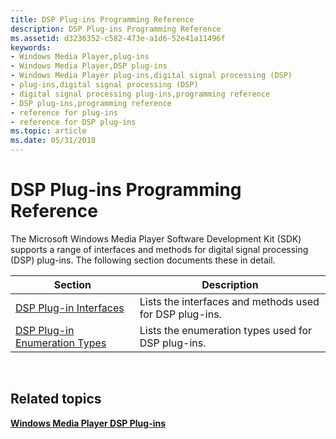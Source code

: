 ```yaml
---
title: DSP Plug-ins Programming Reference
description: DSP Plug-ins Programming Reference
ms.assetid: d3236352-c582-473e-a1d6-52e41a11496f
keywords:
- Windows Media Player,plug-ins
- Windows Media Player,DSP plug-ins
- Windows Media Player plug-ins,digital signal processing (DSP)
- plug-ins,digital signal processing (DSP)
- digital signal processing plug-ins,programming reference
- DSP plug-ins,programming reference
- reference for plug-ins
- reference for DSP plug-ins
ms.topic: article
ms.date: 05/31/2018
---
```


# DSP Plug-ins Programming Reference

The Microsoft Windows Media Player Software Development Kit (SDK) supports a range of interfaces and methods for digital signal processing (DSP) plug-ins. The following section documents these in detail.



| Section                                                            | Description                                             |
|--------------------------------------------------------------------|---------------------------------------------------------|
| [DSP Plug-in Interfaces](dsp-plug-in-interfaces.md)               | Lists the interfaces and methods used for DSP plug-ins. |
| [DSP Plug-in Enumeration Types](dsp-plug-in-enumeration-types.md) | Lists the enumeration types used for DSP plug-ins.      |



 

## Related topics

<dl> <dt>

[**Windows Media Player DSP Plug-ins**](windows-media-player-dsp-plug-ins.md)
</dt> </dl>

 

 




